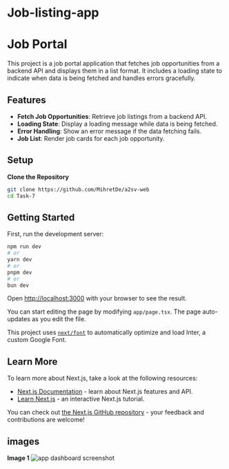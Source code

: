 # Job-listing-app
# Job Portal

This project is a job portal application that fetches job opportunities from a backend API and displays them in a list format. It includes a loading state to indicate when data is being fetched and handles errors gracefully.

## Features

- **Fetch Job Opportunities**: Retrieve job listings from a backend API.
- **Loading State**: Display a loading message while data is being fetched.
- **Error Handling**: Show an error message if the data fetching fails.
- **Job List**: Render job cards for each job opportunity.


## Setup

 **Clone the Repository**

   ```bash
   git clone https://github.com/MihretDe/a2sv-web
   cd Task-7
```

## Getting Started

First, run the development server:

```bash
npm run dev
# or
yarn dev
# or
pnpm dev
# or
bun dev
```

Open [http://localhost:3000](http://localhost:3000) with your browser to see the result.

You can start editing the page by modifying `app/page.tsx`. The page auto-updates as you edit the file.

This project uses [`next/font`](https://nextjs.org/docs/basic-features/font-optimization) to automatically optimize and load Inter, a custom Google Font.

## Learn More

To learn more about Next.js, take a look at the following resources:

- [Next.js Documentation](https://nextjs.org/docs) - learn about Next.js features and API.
- [Learn Next.js](https://nextjs.org/learn) - an interactive Next.js tutorial.

You can check out [the Next.js GitHub repository](https://github.com/vercel/next.js/) - your feedback and contributions are welcome!

## images
**Image 1**
![app dashboard screenshot](https://github.com/user-attachments/assets/e5bc2e06-bb2e-43dd-8d14-f7622cd18330)
